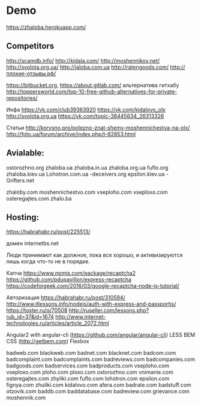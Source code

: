 # Demo
https://zhaloba.herokuapp.com/

## Competitors
http://scamdb.info/
http://kidala.com/
http://moshennikov.net/
http://svolota.org.ua/
http://jaloba.com.ua
http://ratengoods.com/
http://плохие-отзывы.рф/

https://bitbucket.org, https://about.gitlab.com/ альтернатива гитхабу http://toppersworld.com/top-10-free-github-alternatives-for-private-repositories/

Инфа
https://vk.com/club39363920
https://vk.com/kidalovo_olx
http://svolota.org.ua
https://vk.com/topic-38445634_26313326

Статьи
http://korysno.pro/polezno-znat-shemy-moshennichestva-na-olx/
http://foto.ua/forum/archive/index.php/t-82853.html


## Avialable:
ostorozhno.org
zhaloba.ua
zhaloba.in.ua
zhaloba.org.ua
fuflo.org
zhaloba.kiev.ua
Lohotron.com.ua
-deceivers.org
epsilon.kiev.ua
-Grifters.net

zhaloby.com
moshennichestvo.com
vseploho.com
vseploxo.com
osteregajtes.com
zhalo.ba

## Hosting:
https://habrahabr.ru/post/225513/

домен internetbs.net

Люди принимают как должное, пока все хорошо, и активизируются лишь когда что-то не в порядке.

Капча
https://www.npmjs.com/package/recaptcha2
https://github.com/pdupavillon/express-recaptcha
https://codeforgeek.com/2016/03/google-recaptcha-node-js-tutorial/

Авторизация https://habrahabr.ru/post/310594/
http://www.itlessons.info/nodejs/auth-with-express-and-passportjs/
https://toster.ru/q/70508
http://ruseller.com/lessons.php?rub_id=37&id=1674
http://www.internet-technologies.ru/articles/article_2072.html

Angular2 with angular-cli (https://github.com/angular/angular-cli)
LESS
BEM CSS (http://getbem.com)
Flexbox



badweb.com
blackweb.com
badnet.com
blacknet.com
badcom.com
badcomplaint.com
badcomplaints.com
badreviews.com
badcompanies.com
badgoods.com
badservices.com
badproducts.com
vseploho.com
vseploxo.com
ploho.com
ploxo.com
ostorozhno.com
vnimanie.com
osteregajtes.com
zhyliki.com
fuflo.com
lohotron.com
epsilon.com
fignya.com
zhuliki.com
kidalovo.com
afera.com
badrate.com
badstuff.com
otzovik.com
baddb.com
baddatabase.com
badreview.com
grievance.com
moshennik.com